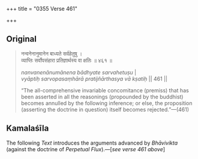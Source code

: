 +++
title = "0355 Verse 461"

+++
## Original 
>
> नन्वनेनानुमानेन बाध्यते सर्वहेतुषु ।  
> व्याप्तिः सर्वोपसंहारा प्रतिज्ञार्थस्य वा क्षतिः ॥ ४६१ ॥ 
>
> *nanvanenānumānena bādhyate sarvahetuṣu* \|  
> *vyāptiḥ sarvopasaṃhārā pratijñārthasya vā kṣatiḥ* \|\| 461 \|\| 
>
> “The all-comprehensive invariable concomitance (premiss) that has been asserted in all the reasonings (propounded by the buddhist) becomes annulled by the following inference; or else, the proposition (asserting the doctrine in question) itself becomes rejected.”—(461)



## Kamalaśīla

The following *Text* introduces the arguments advanced by *Bhāvivikta* (against the doctrine of *Perpetual Flux*).—[*see verse 461 above*]


